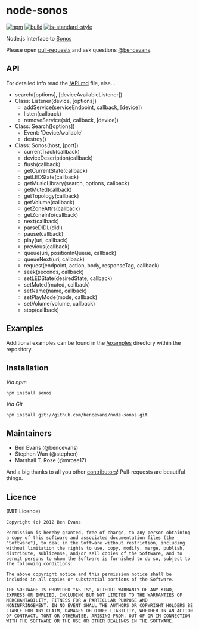 # node-sonos

[![npm](http://img.shields.io/npm/v/sonos.svg?style=flat-square)](https://www.npmjs.org/package/sonos)
[![build](http://img.shields.io/travis/bencevans/node-sonos/master.svg?style=flat-square)](https://travis-ci.org/bencevans/node-sonos)
[![js-standard-style](https://img.shields.io/badge/code%20style-standard-brightgreen.svg?style=flat-square)](https://github.com/feross/standard)

Node.js Interface to [Sonos](http://sonos.com)

Please open [pull-requests](https://github.com/bencevans/node-sonos) and ask questions [@bencevans](https://twitter.com/bencevans).

## API

For detailed info read the [/API.md](https://github.com/bencevans/node-sonos/blob/master/API.md) file, else…

* search([options], [deviceAvailableListener])
* Class: Listener(device, [options])
  * addService(serviceEndpoint, callback, [device])
  * listen(callback)
  * removeService(sid, callback, [device])
* Class: Search([options])
  * Event: 'DeviceAvailable'
  * destroy()
* Class: Sonos(host, [port])
  * currentTrack(callback)
  * deviceDescription(callback)
  * flush(callback)
  * getCurrentState(callback)
  * getLEDState(callback)
  * getMusicLibrary(search, options, callback)
  * getMuted(callback)
  * getTopology(callback)
  * getVolume(callback)
  * getZoneAttrs(callback)
  * getZoneInfo(callback)
  * next(callback)
  * parseDIDL(didl)
  * pause(callback)
  * play(uri, callback)
  * previous(callback)
  * queue(uri, positionInQueue, callback)
  * queueNext(uri, callback)
  * request(endpoint, action, body, responseTag, callback)
  * seek(seconds, callback)
  * setLEDState(desiredState, callback)
  * setMuted(muted, callback)
  * setName(name, callback)
  * setPlayMode(mode, callback)
  * setVolume(volume, callback)
  * stop(callback)

## Examples

Additional examples can be found in the [/examples](https://github.com/bencevans/node-sonos/tree/master/examples) directory within the repository.

## Installation

*Via npm*

    npm install sonos

*Via Git*

    npm install git://github.com/bencevans/node-sonos.git

## Maintainers

* Ben Evans (@bencevans)
* Stephen Wan (@stephen)
* Marshall T. Rose (@mrose17)

And a big thanks to all you other [contributors](https://github.com/bencevans/node-sonos/graphs/contributors)! Pull-requests are beautiful things.

## Licence

(MIT Licence)

    Copyright (c) 2012 Ben Evans

    Permission is hereby granted, free of charge, to any person obtaining
    a copy of this software and associated documentation files (the
    "Software"), to deal in the Software without restriction, including
    without limitation the rights to use, copy, modify, merge, publish,
    distribute, sublicense, and/or sell copies of the Software, and to
    permit persons to whom the Software is furnished to do so, subject to
    the following conditions:

    The above copyright notice and this permission notice shall be
    included in all copies or substantial portions of the Software.

    THE SOFTWARE IS PROVIDED "AS IS", WITHOUT WARRANTY OF ANY KIND,
    EXPRESS OR IMPLIED, INCLUDING BUT NOT LIMITED TO THE WARRANTIES OF
    MERCHANTABILITY, FITNESS FOR A PARTICULAR PURPOSE AND
    NONINFRINGEMENT. IN NO EVENT SHALL THE AUTHORS OR COPYRIGHT HOLDERS BE
    LIABLE FOR ANY CLAIM, DAMAGES OR OTHER LIABILITY, WHETHER IN AN ACTION
    OF CONTRACT, TORT OR OTHERWISE, ARISING FROM, OUT OF OR IN CONNECTION
    WITH THE SOFTWARE OR THE USE OR OTHER DEALINGS IN THE SOFTWARE.
